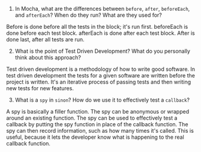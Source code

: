 <!-- Answers to the Short Answer Essay Questions go here -->

1. In Mocha, what are the differences between `before`, `after`, `beforeEach`, and `afterEach`? When do they run? What are they used for?

Before is done before all the tests in the block; it's run first. beforeEach is done before each test block. afterEach is done after each test block. After is done last, after all tests are run.

2. What is the point of Test Driven Development? What do you personally think about this approach?

Test driven development is a methodology of how to write good software. In test driven development the tests for a given software are written before the project is written. It's an iterative process of passing tests and then writing new tests for new features.

3. What is a `spy` in `sinon`? How do we use it to effectively test a `callback`?

A spy is basically a filler function. The spy can be anonymous or wrapped around an existing function. The spy can be used to effectively test a callback by putting the spy function in place of the callback function. The spy can then record information, such as how many times it's called. This is useful, because it lets the developer know what is happening to the real callback function.
